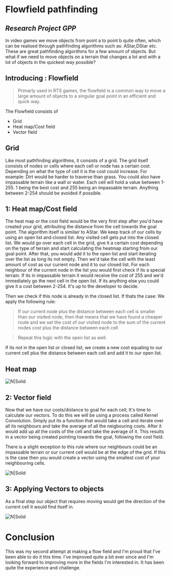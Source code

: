 # Flowfield pathfinding
## _Research Project GPP_


In video games we move objects from point a to point b quite often,
which can be realised through pathfinding algorithms such as:
 AStar,DStar etc.
 These are great pathfinding algorithms for a few amount of objects.
 But what if we need to move objects on a terrain that changes a lot 
 and with a lot of objects in the quickest way possible?
 
 ## Introducing : Flowfield
 
 

> Primarly used in RTS games, the flowfield is a common way to move a large amount of objects to a singular goal point
> in an efficient and quick way. 

The Flowfield consists of
- Grid
- Heat map/Cost field
- Vector field
 ## Grid
Like most pathfinding algorithms, it consists of a grid. The grid itself consists of
nodes or cells where each cell or node has a certain cost.
Depending on what the type of cell it is the cost could increase.
For example: Dirt would be harder to traverse than grass.
You could also have impassable terrain like a wall or water.
Each cell will hold a value between 1-255.
1 being the best cost and 255 being an impassable terrain.
Anything between 2-254 should be avoided if possible.


## 1: Heat map/Cost field
The heat map or the cost field would be the very first step after you'd have created your grid,
attributing the distance from the cell towards the goal point.
The algorithm itself is similair to AStar.
We keep track of our cells by using an open list and closed list. Any visited cell gets put into the closed list.
We would go over each cell in the grid, give it a certain cost depending on the type of terrain
and start calculating the heatmap starting from our goal point.
After that, you would add it to the open list and start iterating over the list as long its not empty.
Then we'd take the cell with the least amount of cost as our current node
and it to our closed list.
For each neighbour of the current node in the list you would first check if its a special terrain.
If its in impassable terrain it would receive the cost of 255 and we'd immediately go the next cell in the open list. 
If its anything else you could give it a 
cost between 2-254. It's up to the developer to decide.

Then we check if this node is already in the closed list.
If thats the case:
We apply the following rule:
 > If our current node plus the distance between each cell is smaller than our visited node,
 then that means that we have found a cheaper route and we set the cost of our visited node 
 to the sum of the current nodes cost plus the distance between each cell
 
 > Repeat this logic with the open list as well.

If its not in the open list or closed list, we create a new cost
equaling to our current cell plus the distance between each cell
and add it to our open list.
## Heat map
![N|Solid](https://i.imgur.com/SaP7DGc.png)
## 2: Vector field
 
Now that we have our costs/distance to goal for each cell; It's time to calculate our vectors.
To do this we will be using a process called Kernel Convolution.
Simply put its a function that would take a cell and iterate over all its neighbours and take the average
of all the neigbouring costs.
After it would add up all the costs of the cell and take the average of it.
This results in a vector being created pointing towards the goal, following the cost field.

There is a slight exception to this rule where our neighbours could be an impassable terrain
or our current cell would be at the edge of the grid.
If this is the case then you would create a vector using the smallest cost of your neighbouring cells.

![N|Solid](https://i.imgur.com/NQ3P3rJ.png)
## 3: Applying Vectors to objects
As a final step our object that requires moving would get the direction of the current cell it would find itself in.


![N|Solid](https://i.imgur.com/VGpwaNN.gif)


# Conclusion
This was my second attempt at making a flow field and I'm proud that I've been able to do it this time.
I've improved quite a bit ever since and I'm looking forward to improving more in the fields I'm interested in.
It has been quite the experience and challenge.

